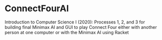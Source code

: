 # ConnectFourAI

Introduction to Computer Science I (2020): Processes 1, 2, and 3 for building final Minimax AI and GUI to play Connect Four either with another person at one computer or with the Minimax AI using Racket
